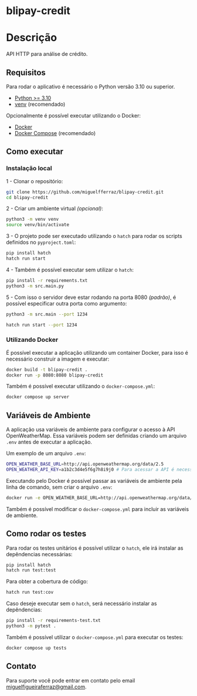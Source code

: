 # blipay-credit

# Descrição
API HTTP para análise de crédito.

## Requisitos
Para rodar o aplicativo é necessário o Python versão 3.10 ou superior.

- [Python >= 3.10](https://www.python.org/downloads/)
- [venv](https://docs.python.org/3/library/venv.html) (recomendado)

Opcionalmente é possível executar utilizando o Docker:

- [Docker](https://www.docker.com/)
- [Docker Compose](https://docs.docker.com/compose/) (recomendado)

## Como executar

### Instalação local

1 - Clonar o repositório:

```bash
git clone https://github.com/miguelfferraz/blipay-credit.git
cd blipay-credit
```

2 - Criar um ambiente virtual *(opcional)*:

```bash
python3 -m venv venv
source venv/bin/activate
```

3 - O projeto pode ser executado utilizando o `hatch` para rodar os scripts definidos no `pyproject.toml`:

```bash
pip install hatch
hatch run start
```

4 - Também é possível executar sem utilizar o `hatch`:

```bash
pip install -r requirements.txt
python3 -m src.main.py
```
5 - Com isso o servidor deve estar rodando na porta 8080 *(padrão)*, é possível especificar outra porta como argumento:
```bash
python3 -m src.main --port 1234
```
```bash
hatch run start --port 1234
```

### Utilizando Docker

É possível executar a aplicação utilizando um container Docker, para isso é necessário construir a imagem e executar:

```bash
docker build -t blipay-credit .
docker run -p 8080:8080 blipay-credit
```

Também é possível executar utilizando o `docker-compose.yml`:
```bash
docker compose up server
```

## Variáveis de Ambiente

A aplicação usa variáveis de ambiente para configurar o acesso à API OpenWeatherMap. Essa variáveis podem ser definidas criando um arquivo `.env` antes de executar a aplicação.

Um exemplo de um arquivo `.env`:

```bash
OPEN_WEATHER_BASE_URL=http://api.openweathermap.org/data/2.5
OPEN_WEATHER_API_KEY=a1b2c3d4e5f6g7h8i9j0 # Para acessar a API é necessário criar uma conta e gerar uma chave de acesso.
```

Executando pelo Docker é possível passar as variáveis de ambiente pela linha de comando, sem criar o arquivo `.env`:

```bash
docker run -e OPEN_WEATHER_BASE_URL=http://api.openweathermap.org/data/2.5 -e OPEN_WEATHER_API_KEY=a1b2c3d4e5f6g7h8i9j0 blipay-credit
```

Também é possível modificar o `docker-compose.yml` para incluir as variáveis de ambiente.

## Como rodar os testes

Para rodar os testes unitários é possível utilizar o `hatch`, ele irá instalar as depêndencias necessárias:

```bash
pip install hatch
hatch run test:test
```

Para obter a cobertura de código: 

```bash
hatch run test:cov
```

Caso deseje executar sem o `hatch`, será necessário instalar as depêndencias:

```bash
pip install -r requirements-test.txt
python3 -m pytest .
```

Também é possível utilizar o `docker-compose.yml` para executar os testes:

```bash
docker compose up tests
```

## Contato

Para suporte você pode entrar em contato pelo email <miguelfigueiraferraz@gmail.com>.

